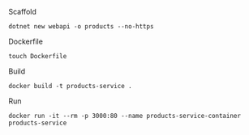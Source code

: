 Scaffold

```
dotnet new webapi -o products --no-https
```

Dockerfile

```
touch Dockerfile
```


Build

```
docker build -t products-service .
```

Run

```
docker run -it --rm -p 3000:80 --name products-service-container products-service
```